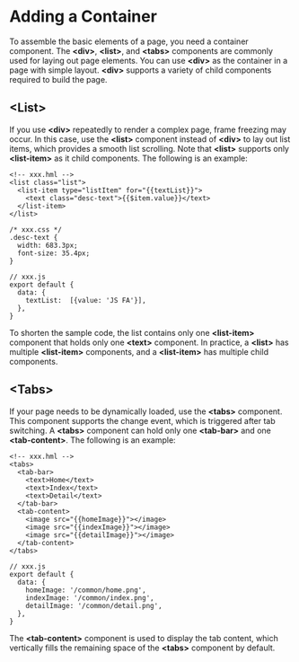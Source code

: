 # Adding a Container<a name="EN-US_TOPIC_0000001062990841"></a>

To assemble the basic elements of a page, you need a container component. The  **<div\>**,  **<list\>**, and  **<tabs\>**  components are commonly used for laying out page elements. You can use  **<div\>**  as the container in a page with simple layout.  **<div\>**  supports a variety of child components required to build the page.

## <List\><a name="section1875054932714"></a>

If you use  **<div\>**  repeatedly to render a complex page, frame freezing may occur. In this case, use the  **<list\>**  component instead of  **<div\>**  to lay out list items, which provides a smooth list scrolling. Note that  **<list\>**  supports only  **<list-item\>**  as it child components. The following is an example:

```
<!-- xxx.hml -->
<list class="list">
  <list-item type="listItem" for="{{textList}}">
    <text class="desc-text">{{$item.value}}</text>
  </list-item>
</list>
```

```
/* xxx.css */
.desc-text {
  width: 683.3px;
  font-size: 35.4px;
}
```

```
// xxx.js
export default {
  data: {
    textList:  [{value: 'JS FA'}],
  },
}
```

To shorten the sample code, the list contains only one  **<list-item\>**  component that holds only one  **<text\>**  component. In practice, a  **<list\>**  has multiple  **<list-item\>**  components, and a  **<list-item\>**  has multiple child components.

## <Tabs\><a name="section91861363535"></a>

If your page needs to be dynamically loaded, use the  **<tabs\>**  component. This component supports the change event, which is triggered after tab switching. A  **<tabs\>**  component can hold only one  **<tab-bar\>**  and one  **<tab-content\>**. The following is an example:

```
<!-- xxx.hml -->
<tabs>
  <tab-bar>
    <text>Home</text>
    <text>Index</text>
    <text>Detail</text>
  </tab-bar>
  <tab-content>
    <image src="{{homeImage}}"></image>
    <image src="{{indexImage}}"></image>
    <image src="{{detailImage}}"></image>
  </tab-content>
</tabs>
```

```
// xxx.js
export default {
  data: {
    homeImage: '/common/home.png',
    indexImage: '/common/index.png',
    detailImage: '/common/detail.png',
  },
}
```

The  **<tab-content\>**  component is used to display the tab content, which vertically fills the remaining space of the  **<tabs\>**  component by default. 

